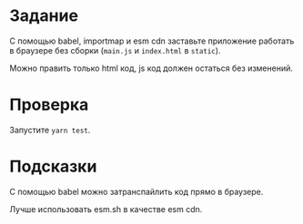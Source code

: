 # Задание

С помощью babel, importmap и esm cdn заставьте приложение работать в браузере без сборки (`main.js` и `index.html` в `static`).

Можно править только html код, js код должен остаться без изменений.

# Проверка

Запустите `yarn test`.

# Подсказки

С помощью babel можно затранспайлить код прямо в браузере.

Лучше использовать esm.sh в качестве esm cdn.
